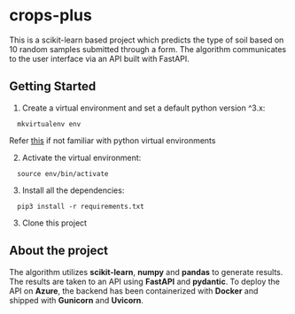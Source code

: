 # crops-plus
This is a scikit-learn based project which predicts the type of soil based on 10 random samples submitted through a form. The algorithm communicates to the user interface via an API built with FastAPI.

## Getting Started
  1. Create a virtual environment and set a default python version ^3.x:
  ```shell
    mkvirtualenv env
  ```
  Refer [this](https://virtualenvwrapper.readthedocs.io/en/latest/) if not familiar with python virtual environments
  
  2. Activate the virtual environment:
  ```shell
    source env/bin/activate
  ```
  
  3. Install all the dependencies:
  ```shell
    pip3 install -r requirements.txt
  ```
  3. Clone this project
  
  ## About the project
  The algorithm utilizes **scikit-learn**, **numpy** and **pandas** to generate results. The results are taken to an API using **FastAPI** and **pydantic**. To deploy the API on **Azure**, the backend has been containerized with **Docker** and shipped with **Gunicorn** and **Uvicorn**.
